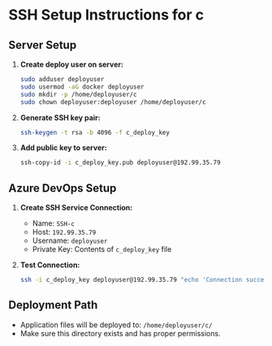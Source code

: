 # SSH Setup Instructions for c

## Server Setup

1. **Create deploy user on server:**
   ```bash
   sudo adduser deployuser
   sudo usermod -aG docker deployuser
   sudo mkdir -p /home/deployuser/c
   sudo chown deployuser:deployuser /home/deployuser/c
   ```

2. **Generate SSH key pair:**
   ```bash
   ssh-keygen -t rsa -b 4096 -f c_deploy_key
   ```

3. **Add public key to server:**
   ```bash
   ssh-copy-id -i c_deploy_key.pub deployuser@192.99.35.79
   ```

## Azure DevOps Setup

1. **Create SSH Service Connection:**
   - Name: `SSH-c`
   - Host: `192.99.35.79`
   - Username: `deployuser`
   - Private Key: Contents of `c_deploy_key` file

2. **Test Connection:**
   ```bash
   ssh -i c_deploy_key deployuser@192.99.35.79 "echo 'Connection successful for c'"
   ```

## Deployment Path
- Application files will be deployed to: `/home/deployuser/c/`
- Make sure this directory exists and has proper permissions.

